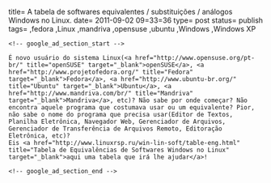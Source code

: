 
title= A tabela de softwares equivalentes / substituições / análogos Windows no Linux.
date= 2011-09-02 09=33=36
type= post
status= publish
tags=
,fedora
,Linux
,mandriva
,opensuse
,ubuntu
,Windows
,Windows XP
~~~~~~
<!-- google_ad_section_start -->

É novo usuário do sistema Linux(<a href="http://www.opensuse.org/pt-br/" title="openSUSE" target="_blank">openSUSE</a>, <a href="http://www.projetofedora.org/" title="Fedora" target="_blank">Fedora</a>, <a href="http://www.ubuntu-br.org/" title="Ubuntu" target="_blank">Ubuntu</a>, <a href="http://www.mandriva.com/br/" title="Mandriva" target="_blank">Mandriva</a>, etc)? Não sabe por onde começar? Não encontra aquele programa que costumava usar ou um equivalente? Pior, não sabe o nome do programa que precisa usar(Editor de Textos, Planilha Eletrônica, Navegador Web, Gerenciador de Arquivos, Gerenciador de Transferência de Arquivos Remoto, Editoração Eletrônica, etc)?  
Eis <a href="http://www.linuxrsp.ru/win-lin-soft/table-eng.html" title="Tabela de Equivalências de Softwares Windows no Linux" target="_blank">aqui uma tabela que irá lhe ajudar</a>!

<!-- google_ad_section_end -->